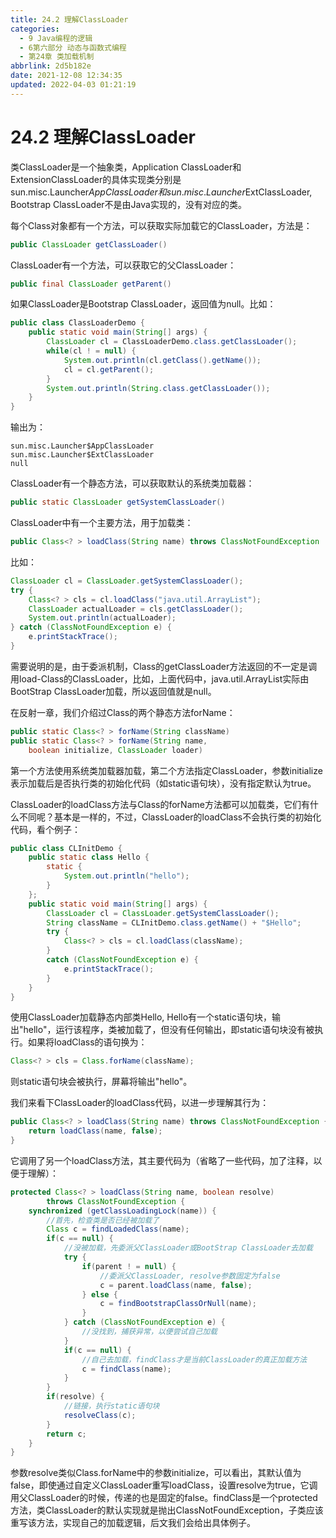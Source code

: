 ```yaml
---
title: 24.2 理解ClassLoader
categories: 
  - 9 Java编程的逻辑
  - 6第六部分 动态与函数式编程
  - 第24章 类加载机制
abbrlink: 2d5b182e
date: 2021-12-08 12:34:35
updated: 2022-04-03 01:21:19
---
```

# 24.2 理解ClassLoader
类ClassLoader是一个抽象类，Application ClassLoader和ExtensionClassLoader的具体实现类分别是sun.misc.Launcher$AppClassLoader和sun.misc.Launcher$ExtClassLoader, Bootstrap ClassLoader不是由Java实现的，没有对应的类。

每个Class对象都有一个方法，可以获取实际加载它的ClassLoader，方法是：

```java
public ClassLoader getClassLoader()
```

ClassLoader有一个方法，可以获取它的父ClassLoader：

```java
public final ClassLoader getParent()
```

如果ClassLoader是Bootstrap ClassLoader，返回值为null。比如：

```java
public class ClassLoaderDemo {
    public static void main(String[] args) {
        ClassLoader cl = ClassLoaderDemo.class.getClassLoader();
        while(cl ! = null) {
            System.out.println(cl.getClass().getName());
            cl = cl.getParent();
        }
        System.out.println(String.class.getClassLoader());
    }
}
```

输出为：

```
sun.misc.Launcher$AppClassLoader
sun.misc.Launcher$ExtClassLoader
null
```

ClassLoader有一个静态方法，可以获取默认的系统类加载器：

```java
public static ClassLoader getSystemClassLoader()
```

ClassLoader中有一个主要方法，用于加载类：

```java
public Class<? > loadClass(String name) throws ClassNotFoundException
```

比如：

```java
ClassLoader cl = ClassLoader.getSystemClassLoader();
try {
    Class<? > cls = cl.loadClass("java.util.ArrayList");
    ClassLoader actualLoader = cls.getClassLoader();
    System.out.println(actualLoader);
} catch (ClassNotFoundException e) {
    e.printStackTrace();
}
```

需要说明的是，由于委派机制，Class的getClassLoader方法返回的不一定是调用load-Class的ClassLoader，比如，上面代码中，java.util.ArrayList实际由BootStrap ClassLoader加载，所以返回值就是null。

在反射一章，我们介绍过Class的两个静态方法forName：

```java
public static Class<? > forName(String className)
public static Class<? > forName(String name,
    boolean initialize, ClassLoader loader)
```

第一个方法使用系统类加载器加载，第二个方法指定ClassLoader，参数initialize表示加载后是否执行类的初始化代码（如static语句块），没有指定默认为true。

ClassLoader的loadClass方法与Class的forName方法都可以加载类，它们有什么不同呢？基本是一样的，不过，ClassLoader的loadClass不会执行类的初始化代码，看个例子：

```java
public class CLInitDemo {
    public static class Hello {
        static {
            System.out.println("hello");
        }
    };
    public static void main(String[] args) {
        ClassLoader cl = ClassLoader.getSystemClassLoader();
        String className = CLInitDemo.class.getName() + "$Hello";
        try {
            Class<? > cls = cl.loadClass(className);
        }
        catch (ClassNotFoundException e) {
            e.printStackTrace();
        }
    }
}
```

使用ClassLoader加载静态内部类Hello, Hello有一个static语句块，输出"hello"，运行该程序，类被加载了，但没有任何输出，即static语句块没有被执行。如果将loadClass的语句换为：

```java
Class<? > cls = Class.forName(className);
```

则static语句块会被执行，屏幕将输出"hello"。

我们来看下ClassLoader的loadClass代码，以进一步理解其行为：

```java
public Class<? > loadClass(String name) throws ClassNotFoundException {
    return loadClass(name, false);
}
```

它调用了另一个loadClass方法，其主要代码为（省略了一些代码，加了注释，以便于理解）：

```java
protected Class<? > loadClass(String name, boolean resolve)
        throws ClassNotFoundException {
    synchronized (getClassLoadingLock(name)) {
        //首先，检查类是否已经被加载了
        Class c = findLoadedClass(name);
        if(c == null) {
            //没被加载，先委派父ClassLoader或BootStrap ClassLoader去加载
            try {
                if(parent ! = null) {
                    //委派父ClassLoader, resolve参数固定为false
                    c = parent.loadClass(name, false);
                } else {
                    c = findBootstrapClassOrNull(name);
                }
            } catch (ClassNotFoundException e) {
                //没找到，捕获异常，以便尝试自己加载
            }
            if(c == null) {
                //自己去加载，findClass才是当前ClassLoader的真正加载方法
                c = findClass(name);
            }
        }
        if(resolve) {
            //链接，执行static语句块
            resolveClass(c);
        }
        return c;
    }
}
```

参数resolve类似Class.forName中的参数initialize，可以看出，其默认值为false，即使通过自定义ClassLoader重写loadClass，设置resolve为true，它调用父ClassLoader的时候，传递的也是固定的false。findClass是一个protected方法，类ClassLoader的默认实现就是抛出ClassNotFoundException，子类应该重写该方法，实现自己的加载逻辑，后文我们会给出具体例子。

